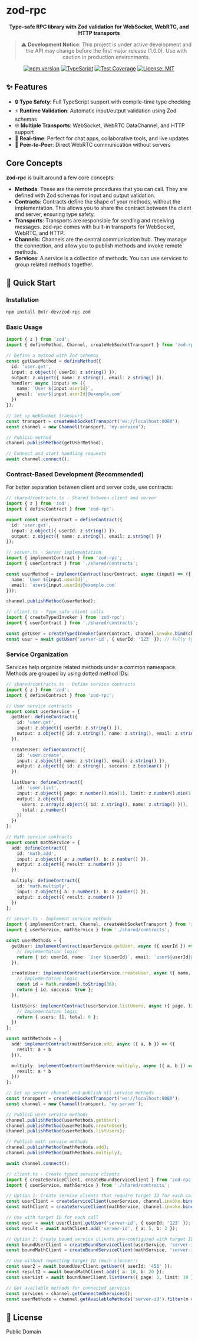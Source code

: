 # zod-rpc

<div align="center">

**Type-safe RPC library with Zod validation for WebSocket, WebRTC, and HTTP transports**

> ⚠️ **Development Notice**: This project is under active development and the API may change before the first major release (1.0.0). Use with caution in production environments.

[![npm version](https://img.shields.io/npm/v/@xtr-dev/zod-rpc.svg)](https://www.npmjs.com/package/@xtr-dev/zod-rpc)
[![TypeScript](https://img.shields.io/badge/TypeScript-5.0+-blue.svg)](https://www.typescriptlang.org/)
[![Test Coverage](https://img.shields.io/badge/coverage-92.33%25-brightgreen.svg)](#)
[![License: MIT](https://img.shields.io/badge/License-MIT-yellow.svg)](https://opensource.org/licenses/MIT)

</div>

## ✨ Features

- 🔒 **Type Safety**: Full TypeScript support with compile-time type checking
- ⚡ **Runtime Validation**: Automatic input/output validation using Zod schemas
- 🌐 **Multiple Transports**: WebSocket, WebRTC DataChannel, and HTTP support
- 📡 **Real-time**: Perfect for chat apps, collaborative tools, and live updates
- 🔄 **Peer-to-Peer**: Direct WebRTC communication without servers

## Core Concepts

**zod-rpc** is built around a few core concepts:

- **Methods**: These are the remote procedures that you can call. They are defined with Zod schemas for input and output validation.
- **Contracts**: Contracts define the shape of your methods, without the implementation. This allows you to share the contract between the client and server, ensuring type safety.
- **Transports**: Transports are responsible for sending and receiving messages. zod-rpc comes with built-in transports for WebSocket, WebRTC, and HTTP.
- **Channels**: Channels are the central communication hub. They manage the connection, and allow you to publish methods and invoke remote methods.
- **Services**: A service is a collection of methods. You can use services to group related methods together.

## 🚀 Quick Start

### Installation

```bash
npm install @xtr-dev/zod-rpc zod
```

### Basic Usage

```typescript
import { z } from 'zod';
import { defineMethod, Channel, createWebSocketTransport } from 'zod-rpc';

// Define a method with Zod schemas
const getUserMethod = defineMethod({
  id: 'user.get',
  input: z.object({ userId: z.string() }),
  output: z.object({ name: z.string(), email: z.string() }),
  handler: async (input) => ({
    name: `User ${input.userId}`,
    email: `user${input.userId}@example.com`
  })
});

// Set up WebSocket transport
const transport = createWebSocketTransport('ws://localhost:8080');
const channel = new Channel(transport, 'my-service');

// Publish method
channel.publishMethod(getUserMethod);

// Connect and start handling requests
await channel.connect();
```

### Contract-Based Development (Recommended)

For better separation between client and server code, use contracts:

```typescript
// shared/contracts.ts - Shared between client and server
import { z } from 'zod';
import { defineContract } from 'zod-rpc';

export const userContract = defineContract({
  id: 'user.get',
  input: z.object({ userId: z.string() }),
  output: z.object({ name: z.string(), email: z.string() })
});

// server.ts - Server implementation
import { implementContract } from 'zod-rpc';
import { userContract } from './shared/contracts';

const userMethod = implementContract(userContract, async (input) => ({
  name: `User ${input.userId}`,
  email: `user${input.userId}@example.com`
}));

channel.publishMethod(userMethod);

// client.ts - Type-safe client calls
import { createTypedInvoker } from 'zod-rpc';
import { userContract } from './shared/contracts';

const getUser = createTypedInvoker(userContract, channel.invoke.bind(channel));
const user = await getUser('server-id', { userId: '123' }); // Fully typed!
```

### Service Organization

Services help organize related methods under a common namespace. Methods are grouped by using dotted method IDs:

```typescript
// shared/contracts.ts - Define service contracts
import { z } from 'zod';
import { defineContract } from 'zod-rpc';

// User service contracts
export const userService = {
  getUser: defineContract({
    id: 'user.get',
    input: z.object({ userId: z.string() }),
    output: z.object({ id: z.string(), name: z.string(), email: z.string() })
  }),

  createUser: defineContract({
    id: 'user.create',
    input: z.object({ name: z.string(), email: z.string() }),
    output: z.object({ id: z.string(), success: z.boolean() })
  }),

  listUsers: defineContract({
    id: 'user.list',
    input: z.object({ page: z.number().min(1), limit: z.number().min(1).max(100) }),
    output: z.object({ 
      users: z.array(z.object({ id: z.string(), name: z.string() })),
      total: z.number() 
    })
  })
};

// Math service contracts
export const mathService = {
  add: defineContract({
    id: 'math.add',
    input: z.object({ a: z.number(), b: z.number() }),
    output: z.object({ result: z.number() })
  }),

  multiply: defineContract({
    id: 'math.multiply',
    input: z.object({ a: z.number(), b: z.number() }),
    output: z.object({ result: z.number() })
  })
};

// server.ts - Implement service methods
import { implementContract, Channel, createWebSocketTransport } from 'zod-rpc';
import { userService, mathService } from './shared/contracts';

const userMethods = {
  getUser: implementContract(userService.getUser, async ({ userId }) => {
    // Implementation logic
    return { id: userId, name: `User ${userId}`, email: `user${userId}@example.com` };
  }),

  createUser: implementContract(userService.createUser, async ({ name, email }) => {
    // Implementation logic
    const id = Math.random().toString(36);
    return { id, success: true };
  }),

  listUsers: implementContract(userService.listUsers, async ({ page, limit }) => {
    // Implementation logic
    return { users: [], total: 0 };
  })
};

const mathMethods = {
  add: implementContract(mathService.add, async ({ a, b }) => ({
    result: a + b
  })),

  multiply: implementContract(mathService.multiply, async ({ a, b }) => ({
    result: a * b
  }))
};

// Set up server channel and publish all service methods
const transport = createWebSocketTransport('ws://localhost:8080');
const channel = new Channel(transport, 'my-server');

// Publish user service methods
channel.publishMethod(userMethods.getUser);
channel.publishMethod(userMethods.createUser);
channel.publishMethod(userMethods.listUsers);

// Publish math service methods
channel.publishMethod(mathMethods.add);
channel.publishMethod(mathMethods.multiply);

await channel.connect();

// client.ts - Create typed service clients
import { createServiceClient, createBoundServiceClient } from 'zod-rpc';
import { userService, mathService } from './shared/contracts';

// Option 1: Create service clients that require target ID for each call
const userClient = createServiceClient(userService, channel.invoke.bind(channel));
const mathClient = createServiceClient(mathService, channel.invoke.bind(channel));

// Use with target ID for each call
const user = await userClient.getUser('server-id', { userId: '123' });
const result = await mathClient.add('server-id', { a: 5, b: 3 });

// Option 2: Create bound service clients pre-configured with target ID
const boundUserClient = createBoundServiceClient(userService, 'server-id', channel.invoke.bind(channel));
const boundMathClient = createBoundServiceClient(mathService, 'server-id', channel.invoke.bind(channel));

// Use without repeating target ID (much cleaner!)
const user2 = await boundUserClient.getUser({ userId: '456' });
const result2 = await boundMathClient.add({ a: 10, b: 20 });
const userList = await boundUserClient.listUsers({ page: 1, limit: 10 });

// Get available methods for connected services
const services = channel.getConnectedServices();
const userMethods = channel.getAvailableMethods('server-id').filter(m => m.id.startsWith('user.'));
```

## 📄 License

Public Domain
